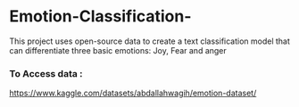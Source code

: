 # Emotion-Classification-

This project uses open-source data to create a text classification model that can differentiate three basic emotions: Joy, Fear and anger 


### To Access data :
 https://www.kaggle.com/datasets/abdallahwagih/emotion-dataset/ 
